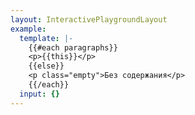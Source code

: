 ```yaml
---
layout: InteractivePlaygroundLayout
example:
  template: |-
    {{#each paragraphs}}
    <p>{{this}}</p>
    {{else}}
    <p class="empty">Без содержания</p>
    {{/each}}
  input: {}
---
```

